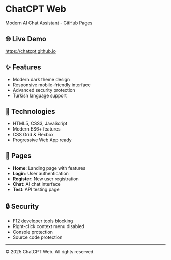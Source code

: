 # ChatCPT Web

Modern AI Chat Assistant - GitHub Pages

## 🌐 Live Demo
https://chatcpt.github.io

## ✨ Features
- Modern dark theme design
- Responsive mobile-friendly interface
- Advanced security protection
- Turkish language support

## 🚀 Technologies
- HTML5, CSS3, JavaScript
- Modern ES6+ features
- CSS Grid & Flexbox
- Progressive Web App ready

## 📱 Pages
- **Home**: Landing page with features
- **Login**: User authentication
- **Register**: New user registration  
- **Chat**: AI chat interface
- **Test**: API testing page

## 🔒 Security
- F12 developer tools blocking
- Right-click context menu disabled
- Console protection
- Source code protection

---
© 2025 ChatCPT Web. All rights reserved.
